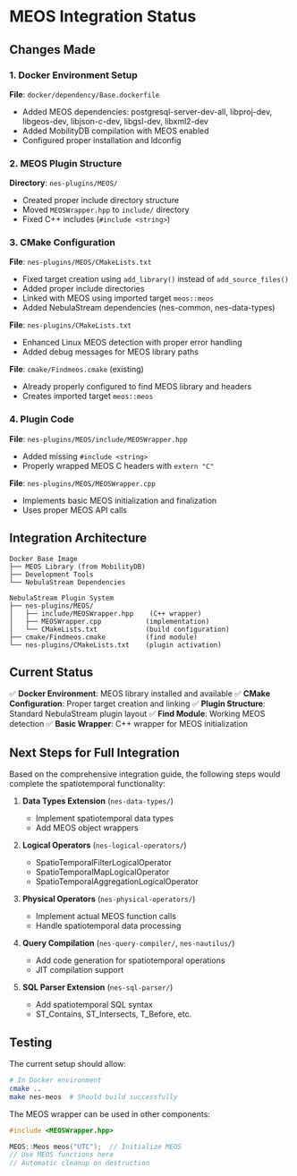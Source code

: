 # MEOS Integration Status

## Changes Made

### 1. Docker Environment Setup
**File**: `docker/dependency/Base.dockerfile`
- Added MEOS dependencies: postgresql-server-dev-all, libproj-dev, libgeos-dev, libjson-c-dev, libgsl-dev, libxml2-dev
- Added MobilityDB compilation with MEOS enabled
- Configured proper installation and ldconfig

### 2. MEOS Plugin Structure
**Directory**: `nes-plugins/MEOS/`
- Created proper include directory structure
- Moved `MEOSWrapper.hpp` to `include/` directory
- Fixed C++ includes (`#include <string>`)

### 3. CMake Configuration
**File**: `nes-plugins/MEOS/CMakeLists.txt`
- Fixed target creation using `add_library()` instead of `add_source_files()`
- Added proper include directories
- Linked with MEOS using imported target `meos::meos`
- Added NebulaStream dependencies (nes-common, nes-data-types)

**File**: `nes-plugins/CMakeLists.txt`
- Enhanced Linux MEOS detection with proper error handling
- Added debug messages for MEOS library paths

**File**: `cmake/Findmeos.cmake` (existing)
- Already properly configured to find MEOS library and headers
- Creates imported target `meos::meos`

### 4. Plugin Code
**File**: `nes-plugins/MEOS/include/MEOSWrapper.hpp`
- Added missing `#include <string>`
- Properly wrapped MEOS C headers with `extern "C"`

**File**: `nes-plugins/MEOS/MEOSWrapper.cpp`
- Implements basic MEOS initialization and finalization
- Uses proper MEOS API calls

## Integration Architecture

```
Docker Base Image
├── MEOS Library (from MobilityDB)
├── Development Tools
└── NebulaStream Dependencies

NebulaStream Plugin System
├── nes-plugins/MEOS/
│   ├── include/MEOSWrapper.hpp    (C++ wrapper)
│   ├── MEOSWrapper.cpp           (implementation)
│   └── CMakeLists.txt            (build configuration)
├── cmake/Findmeos.cmake          (find module)
└── nes-plugins/CMakeLists.txt    (plugin activation)
```

## Current Status

✅ **Docker Environment**: MEOS library installed and available
✅ **CMake Configuration**: Proper target creation and linking
✅ **Plugin Structure**: Standard NebulaStream plugin layout
✅ **Find Module**: Working MEOS detection
✅ **Basic Wrapper**: C++ wrapper for MEOS initialization

## Next Steps for Full Integration

Based on the comprehensive integration guide, the following steps would complete the spatiotemporal functionality:

1. **Data Types Extension** (`nes-data-types/`)
   - Implement spatiotemporal data types
   - Add MEOS object wrappers

2. **Logical Operators** (`nes-logical-operators/`)
   - SpatioTemporalFilterLogicalOperator
   - SpatioTemporalMapLogicalOperator  
   - SpatioTemporalAggregationLogicalOperator

3. **Physical Operators** (`nes-physical-operators/`)
   - Implement actual MEOS function calls
   - Handle spatiotemporal data processing

4. **Query Compilation** (`nes-query-compiler/`, `nes-nautilus/`)
   - Add code generation for spatiotemporal operations
   - JIT compilation support

5. **SQL Parser Extension** (`nes-sql-parser/`)
   - Add spatiotemporal SQL syntax
   - ST_Contains, ST_Intersects, T_Before, etc.

## Testing

The current setup should allow:
```bash
# In Docker environment
cmake ..
make nes-meos  # Should build successfully
```

The MEOS wrapper can be used in other components:
```cpp
#include <MEOSWrapper.hpp>

MEOS::Meos meos("UTC");  // Initialize MEOS
// Use MEOS functions here
// Automatic cleanup on destruction
``` 
